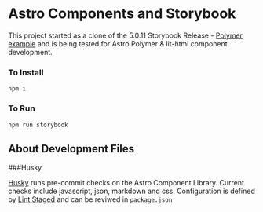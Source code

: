 # Astro Components and Storybook

This project started as a clone of the 5.0.11 Storybook Release - [Polymer example](https://storybooks-polymer.netlify.com/) and is being tested for Astro Polymer & lit-html component development.

### To Install

`npm i`

### To Run

`npm run storybook`

## About Development Files

###Husky

[Husky](https://github.com/typicode/husky) runs pre-commit checks on the Astro Component Library. Current checks include javascript, json, markdown and css. Configuration is defined by [Lint Staged](https://github.com/okonet/lint-staged) and can be reviwed in `package.json`
